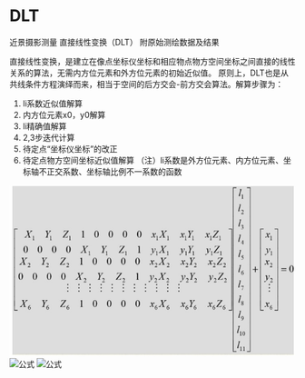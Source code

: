 # DLT
近景摄影测量 直接线性变换（DLT）
附原始测绘数据及结果

直接线性变换，是建立在像点坐标仪坐标和相应物点物方空间坐标之间直接的线性关系的算法，无需内方位元素和外方位元素的初始近似值。
原则上，DLT也是从共线条件方程演绎而来，相当于空间的后方交会-前方交会算法。解算步骤为：
1. li系数近似值解算
2. 内方位元素x0，y0解算
3. li精确值解算
4. 2,3步迭代计算
5. 待定点“坐标仪坐标”的改正
6. 待定点物方空间坐标近似值解算
（注）li系数是外方位元素、内方位元素、坐标轴不正交系数、坐标轴比例不一系数的函数


![公式](https://github.com/Tatjanaya/DLT/raw/master/ss/g1.jpg)
![公式](ss/公式2.jpg)
![公式](ss/公式3.jpg)
